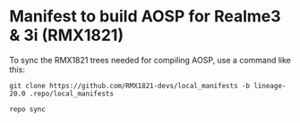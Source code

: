 # Manifest to build AOSP for Realme3 & 3i (RMX1821)

To sync the RMX1821 trees needed for compiling AOSP, use a command like this:
```
git clone https://github.com/RMX1821-devs/local_manifests -b lineage-20.0 .repo/local_manifests
```
```
repo sync
```

